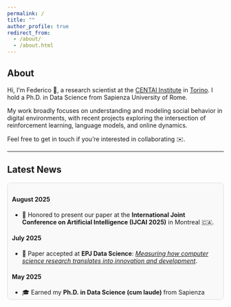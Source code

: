 ```yaml
---
permalink: /
title: ""
author_profile: true
redirect_from: 
  - /about/
  - /about.html
---
```



## About

Hi, I’m Federico 👋, a research scientist at the [CENTAI Institute](https://centai.eu/contacts) in [Torino](https://www.cimolai.com/it/portfolio/torre-intesa-san-paolo/). I hold a Ph.D. in Data Science from Sapienza University of Rome.

My work broadly focuses on understanding and modeling social behavior in digital environments, with recent projects exploring the intersection of reinforcement learning, language models, and online dynamics.

Feel free to get in touch if you’re interested in collaborating ✉️.

---

## Latest News  

<div style="max-height: 250px; overflow-y: auto; padding: 10px; border: 1px solid #ddd; background: #f9f9f9; border-radius: 8px;">

<h4>August 2025</h4>
<ul>
  <li>🎤 Honored to present our paper at the <b>International Joint Conference on Artificial Intelligence (IJCAI 2025)</b> in Montreal 🇨🇦.</li>
</ul>

<h4>July 2025</h4>
<ul>
  <li>🎉 Paper accepted at <b>EPJ Data Science</b>: <a href="https://link.springer.com/article/10.1140/epjds/s13688-025-00568-4?utm_source=rct_congratemailt&utm_medium=email&utm_campaign=oa_20250716&utm_content=10.1140/epjds/s13688-025-00568-4" target="_blank"><em>Measuring how computer science research translates into innovation and development</em></a>.</li>
</ul>
  
<h4>May 2025</h4>
<ul>
  <li>🎓 Earned my <b>Ph.D. in Data Science (cum laude)</b> from Sapienza University of Rome.</li>
  <li>🎉 Paper accepted at <b>KDD 2025</b>: <a href="https://arxiv.org/abs/2411.13187" target="_blank"><em>Engagement-Driven Content Generation with LLMs</em></a>.</li>
</ul>


<h4>April 2025</h4>
<ul>
  <li>🎉 Paper accepted at <b>IJCAI 2025</b>: <a href="https://arxiv.org/abs/2501.16076" target="_blank"><em>Minimizing Polarization and Disagreement in the Friedkin-Johnsen Model with Unknown Innate Opinions</em></a>. See you in Montreal!</li>
  <li>🎓 Presented at <b>WWW 2025</b> in Sydney.</li>
</ul>


<h4>March 2025</h4>
<ul>
  <li>🎉 New paper accepted at <b>TIST.</b></li>
  <li>🎓 Completed reviews for <b>KDD 2025.</b></li>
</ul>

<h4>February 2025</h4>
<ul>
  <li>📄 <b>New Preprint:</b> <i>Minimizing Polarization and Disagreement in the Friedkin-Johnsen Model with Unknown Innate Opinions.</i>  
    Read it <a href="https://arxiv.org/abs/2501.16076" target="_blank">here</a>.
  </li>
  <li>📄 <b>New Preprint:</b> <i>On the Inference of Sociodemographics on Reddit.</i>  
    Check it out <a href="https://arxiv.org/abs/2502.05049" target="_blank">here</a>.
  </li>
</ul>

<h4>January 2025</h4>
<ul>
  <li>🎉 <b>Accepted at The Web Conf 2025!</b> Our paper <i>Exposing Cross-Platform Coordinated Inauthentic Activity in the Run-Up to the 2024 U.S. Election</i> has been accepted!  
    Read the preprint <a href="https://arxiv.org/abs/2410.22716" target="_blank">here</a>.
  </li>
</ul>

<h4>December 2024</h4>
<ul>
  <li>🎓 I'm happy to be reviewing papers for The Web Conference 2025.</li>
  <li>📄 <b>New Preprint:</b> <i>We've just published a preprint exploring how large language models can generate content optimized for user engagement using "social" reinforcement learning and opinion dynamics.</i>  
    Check it out <a href="https://arxiv.org/abs/2411.13187" target="_blank">here</a>.
</li>
